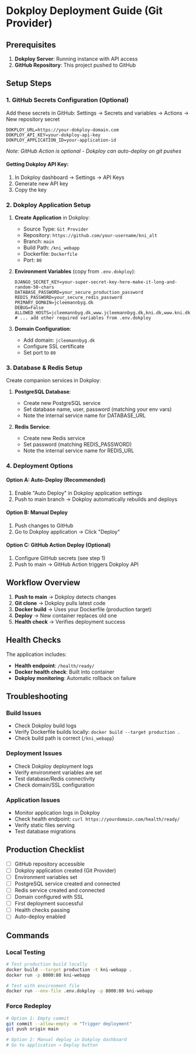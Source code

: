 # Dokploy Deployment Guide (Git Provider)

## Prerequisites

1. **Dokploy Server**: Running instance with API access
2. **GitHub Repository**: This project pushed to GitHub

## Setup Steps

### 1. GitHub Secrets Configuration (Optional)
Add these secrets in GitHub: Settings → Secrets and variables → Actions → New repository secret

```
DOKPLOY_URL=https://your-dokploy-domain.com
DOKPLOY_API_KEY=your-dokploy-api-key
DOKPLOY_APPLICATION_ID=your-application-id
```

*Note: GitHub Action is optional - Dokploy can auto-deploy on git pushes*

#### Getting Dokploy API Key:
1. In Dokploy dashboard → Settings → API Keys
2. Generate new API key
3. Copy the key

### 2. Dokploy Application Setup

1. **Create Application** in Dokploy:
   - Source Type: `Git Provider`
   - Repository: `https://github.com/your-username/kni_alt`
   - Branch: `main`
   - Build Path: `/kni_webapp`
   - Dockerfile: `Dockerfile`
   - Port: `80`

2. **Environment Variables** (copy from `.env.dokploy`):
   ```
   DJANGO_SECRET_KEY=your-super-secret-key-here-make-it-long-and-random-50-chars
   DATABASE_PASSWORD=your_secure_production_password
   REDIS_PASSWORD=your_secure_redis_password
   PRIMARY_DOMAIN=jcleemannbyg.dk
   DEBUG=False
   ALLOWED_HOSTS=jcleemannbyg.dk,www.jcleemannbyg.dk,kni.dk,www.kni.dk
   # ... add other required variables from .env.dokploy
   ```

3. **Domain Configuration**:
   - Add domain: `jcleemannbyg.dk`
   - Configure SSL certificate
   - Set port to `80`

### 3. Database & Redis Setup

Create companion services in Dokploy:

1. **PostgreSQL Database**:
   - Create new PostgreSQL service
   - Set database name, user, password (matching your env vars)
   - Note the internal service name for DATABASE_URL

2. **Redis Service**:
   - Create new Redis service
   - Set password (matching REDIS_PASSWORD)
   - Note the internal service name for REDIS_URL

### 4. Deployment Options

#### Option A: Auto-Deploy (Recommended)
1. Enable "Auto Deploy" in Dokploy application settings
2. Push to main branch → Dokploy automatically rebuilds and deploys

#### Option B: Manual Deploy
1. Push changes to GitHub
2. Go to Dokploy application → Click "Deploy"

#### Option C: GitHub Action Deploy (Optional)
1. Configure GitHub secrets (see step 1)
2. Push to main → GitHub Action triggers Dokploy API

## Workflow Overview

1. **Push to main** → Dokploy detects changes
2. **Git clone** → Dokploy pulls latest code
3. **Docker build** → Uses your Dockerfile (production target)
4. **Deploy** → New container replaces old one
5. **Health check** → Verifies deployment success

## Health Checks

The application includes:
- **Health endpoint**: `/health/ready/`
- **Docker health check**: Built into container
- **Dokploy monitoring**: Automatic rollback on failure

## Troubleshooting

### Build Issues
- Check Dokploy build logs
- Verify Dockerfile builds locally: `docker build --target production .`
- Check build path is correct (`/kni_webapp`)

### Deployment Issues
- Check Dokploy deployment logs
- Verify environment variables are set
- Test database/Redis connectivity
- Check domain/SSL configuration

### Application Issues
- Monitor application logs in Dokploy
- Check health endpoint: `curl https://yourdomain.com/health/ready/`
- Verify static files serving
- Test database migrations

## Production Checklist

- [ ] GitHub repository accessible
- [ ] Dokploy application created (Git Provider)
- [ ] Environment variables set
- [ ] PostgreSQL service created and connected
- [ ] Redis service created and connected
- [ ] Domain configured with SSL
- [ ] First deployment successful
- [ ] Health checks passing
- [ ] Auto-deploy enabled

## Commands

### Local Testing
```bash
# Test production build locally
docker build --target production -t kni-webapp .
docker run -p 8000:80 kni-webapp

# Test with environment file
docker run --env-file .env.dokploy -p 8000:80 kni-webapp
```

### Force Redeploy
```bash
# Option 1: Empty commit
git commit --allow-empty -m "Trigger deployment"
git push origin main

# Option 2: Manual deploy in Dokploy dashboard
# Go to application → Deploy button
```